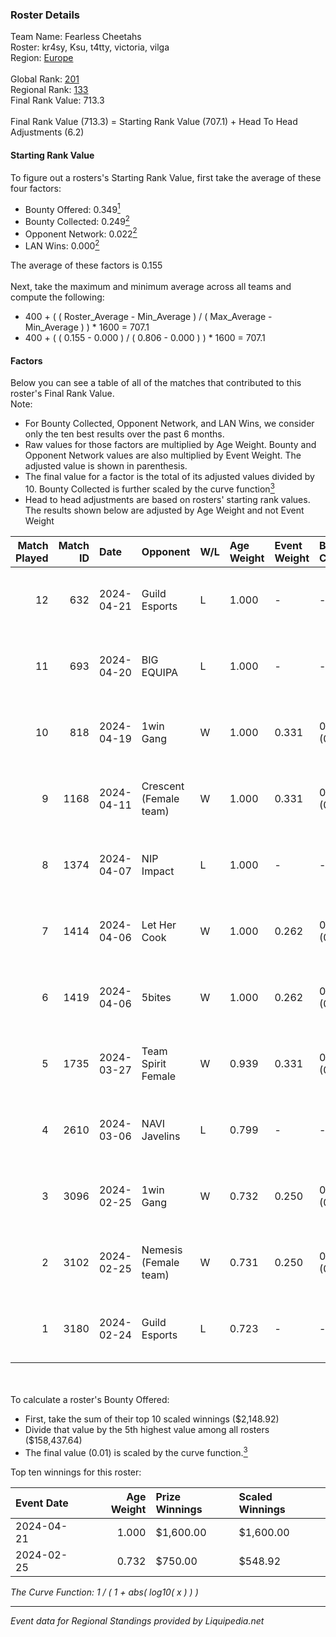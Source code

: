 ### Roster Details<br />
Team Name: Fearless Cheetahs<br />
Roster: kr4sy, Ksu, t4tty, victoria, vilga<br />
Region: [Europe]( ../standings_europe.md)<br />
<br />
Global Rank: [201](../standings_global.md)<br />
Regional Rank: [133]( ../standings_europe.md)<br />
Final Rank Value:  713.3<br />
<br />
Final Rank Value (713.3) = Starting Rank Value (707.1) + Head To Head Adjustments (6.2)<br />

#### Starting Rank Value<br />
To figure out a rosters's Starting Rank Value, first take the average of these four factors:<br />
- Bounty Offered: 0.349[<sup>1</sup>](#table2)
- Bounty Collected: 0.249[<sup>2</sup>](#table1)
- Opponent Network: 0.022[<sup>2</sup>](#table1)
- LAN Wins: 0.000[<sup>2</sup>](#table1)

The average of these factors is 0.155<br />
<br />
Next, take the maximum and minimum average across all teams and compute the following:<br />
- 400 + ( ( Roster_Average - Min_Average ) / ( Max_Average - Min_Average ) ) * 1600 = 707.1
- 400 + ( ( 0.155 - 0.000 ) / ( 0.806 - 0.000 ) ) * 1600 = 707.1


#### Factors<br />
Below you can see a table of all of the matches that contributed to this roster's Final Rank Value.<br />
Note:<br />

- For Bounty Collected, Opponent Network, and LAN Wins, we consider only the ten best results over the past 6 months.
- Raw values for those factors are multiplied by Age Weight. Bounty and Opponent Network values are also multiplied by Event Weight. The adjusted value is shown in parenthesis.
- The final value for a factor is the total of its adjusted values divided by 10. Bounty Collected is further scaled by the curve function[<sup>3</sup>](#curveFunction)
- Head to head adjustments are based on rosters' starting rank values. The results shown below are adjusted by Age Weight and not Event Weight
<span id="table1"></span><br />


| Match Played | Match ID | Date       | Opponent               | W/L | Age Weight | Event Weight | Bounty Collected | Opponent Network | LAN Wins      | H2H Adj. | Roster                             |
| -: | -: | :- | :- | :- | :- | :- | :- | :- | :- | -: | :- |
|           12 |      632 | 2024-04-21 | Guild Esports          | L   | 1.000      | -            | -                | -                | -             |   -15.41 | kr4sy, Ksu, t4tty, victoria, vilga |
|           11 |      693 | 2024-04-20 | BIG EQUIPA             | L   | 1.000      | -            | -                | -                | -             |   -14.31 | kr4sy, Ksu, t4tty, victoria, vilga |
|           10 |      818 | 2024-04-19 | 1win Gang              | W   | 1.000      | 0.331        | 0.007 (0.002)    | 0.061 (0.020)    | false (0.000) |    10.15 | kr4sy, Ksu, t4tty, victoria, vilga |
|            9 |     1168 | 2024-04-11 | Crescent (Female team) | W   | 1.000      | 0.331        | 0.008 (0.003)    | 0.187 (0.062)    | false (0.000) |    13.14 | kr4sy, Ksu, t4tty, victoria, vilga |
|            8 |     1374 | 2024-04-07 | NIP Impact             | L   | 1.000      | -            | -                | -                | -             |   -14.38 | kr4sy, Ksu, t4tty, victoria, vilga |
|            7 |     1414 | 2024-04-06 | Let Her Cook           | W   | 1.000      | 0.262        | 0.000 (0.000)    | 0.191 (0.050)    | false (0.000) |    10.06 | kr4sy, Ksu, t4tty, victoria, vilga |
|            6 |     1419 | 2024-04-06 | 5bites                 | W   | 1.000      | 0.262        | 0.000 (0.000)    | 0.000 (0.000)    | false (0.000) |     4.17 | kr4sy, Ksu, t4tty, victoria, vilga |
|            5 |     1735 | 2024-03-27 | Team Spirit Female     | W   | 0.939      | 0.331        | 0.011 (0.004)    | 0.205 (0.064)    | false (0.000) |    14.65 | kr4sy, Ksu, t4tty, victoria, vilga |
|            4 |     2610 | 2024-03-06 | NAVI Javelins          | L   | 0.799      | -            | -                | -                | -             |    -7.12 | kr4sy, Ksu, t4tty, victoria, vilga |
|            3 |     3096 | 2024-02-25 | 1win Gang              | W   | 0.732      | 0.250        | 0.007 (0.001)    | 0.061 (0.011)    | false (0.000) |     9.92 | kr4sy, Ksu, t4tty, victoria, vilga |
|            2 |     3102 | 2024-02-25 | Nemesis (Female team)  | W   | 0.731      | 0.250        | 0.000 (0.000)    | 0.051 (0.009)    | false (0.000) |     5.64 | kr4sy, Ksu, t4tty, victoria, vilga |
|            1 |     3180 | 2024-02-24 | Guild Esports          | L   | 0.723      | -            | -                | -                | -             |   -10.36 | kr4sy, Ksu, t4tty, victoria, vilga |

<br />
<span id="table2"></span><br />
To calculate a roster's Bounty Offered:<br />

- First, take the sum of their top 10 scaled winnings ($2,148.92)
- Divide that value by the 5th highest value among all rosters ($158,437.64)
- The final value (0.01) is scaled by the curve function.[<sup>3</sup>](#curveFunction)

Top ten winnings for this roster:<br />

| Event Date | Age Weight | Prize Winnings | Scaled Winnings |
| :- | -: | :- | :- |
| 2024-04-21 |      1.000 | $1,600.00      | $1,600.00       |
| 2024-02-25 |      0.732 | $750.00        | $548.92         |


<span id="curveFunction"></span>_The Curve Function: 1 / ( 1 + abs( log10( x ) ) )_<br />

---
_Event data for Regional Standings provided by Liquipedia.net_<br />
